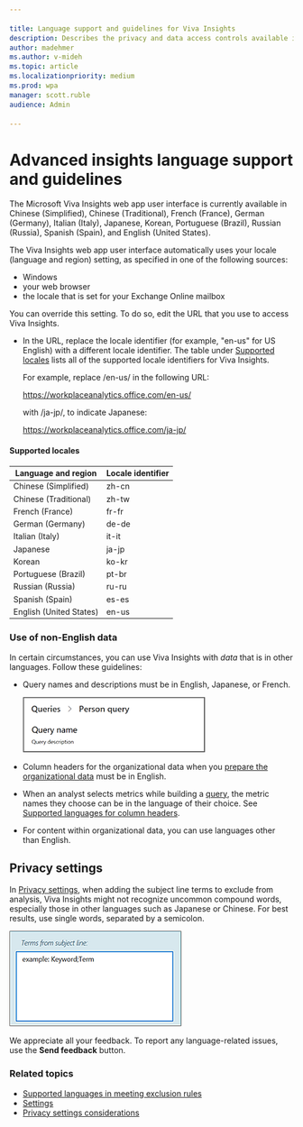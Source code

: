 ```yaml
---

title: Language support and guidelines for Viva Insights
description: Describes the privacy and data access controls available in Microsoft Viva Insights 
author: madehmer
ms.author: v-mideh
ms.topic: article
ms.localizationpriority: medium 
ms.prod: wpa
manager: scott.ruble
audience: Admin

---
```


# Advanced insights language support and guidelines

The Microsoft Viva Insights web app user interface is currently available in Chinese (Simplified), Chinese (Traditional), French (France), German (Germany), Italian (Italy), Japanese, Korean, Portuguese (Brazil), Russian (Russia), Spanish (Spain), and English (United States).

The Viva Insights web app user interface automatically uses your locale (language and region) setting, as specified in one of the following sources:

* Windows
* your web browser
* the locale that is set for your Exchange Online mailbox

You can override this setting. To do so, edit the URL that you use to access Viva Insights.

* In the URL, replace the locale identifier (for example, "en-us" for US English) with a different locale identifier. The table under [Supported locales](#supported-locales) lists all of the supported locale identifiers for Viva Insights.

    For example, replace /en-us/ in the following URL:

    https://workplaceanalytics.office.com/en-us/ 

    with /ja-jp/, to indicate Japanese:

    https://workplaceanalytics.office.com/ja-jp/ 

#### Supported locales

Language and region | Locale identifier
------ | ------
Chinese (Simplified) | zh-cn
Chinese (Traditional) | zh-tw
French (France) | fr-fr
German (Germany) | de-de
Italian (Italy) | it-it
Japanese | ja-jp
Korean | ko-kr
Portuguese (Brazil) | pt-br
Russian (Russia) | ru-ru
Spanish (Spain) | es-es
English (United States) | en-us

### Use of non-English data

In certain circumstances, you can use Viva Insights with _data_ that is in other languages. Follow these guidelines:

* Query names and descriptions must be in English, Japanese, or French.

   ![Query names and descriptions.](../Images/WpA/Overview/query-name-description.png)

* Column headers for the organizational data when you [prepare the organizational data](../Setup/Prepare-organizational-data.md) must be in English.

* When an analyst selects metrics while building a [query](../tutorials/query-basics.md), the metric names they choose can be in the language of their choice. See [Supported languages for column headers](../use/view-download-and-export-query-results.md?branch=pas-pd-other-char-sets#supported-languages-for-column-headers).

* For content within organizational data, you can use languages other than English.

## Privacy settings

In [Privacy settings](../use/privacy-settings.md), when adding the subject line terms to exclude from analysis, Viva Insights might not recognize uncommon compound words, especially those in other languages such as Japanese or Chinese. For best results, use single words, separated by a semicolon.

![Exclude terms from subject line.](../Images/WpA/Overview/exclude-terms-from-subject-line.png)

We appreciate all your feedback. To report any language-related issues, use the **Send feedback** button.

### Related topics

* [Supported languages in meeting exclusion rules](../tutorials/meeting-exclusion-concept.md#supported-languages)
* [Settings](../use/settings.md)
* [Privacy settings considerations](../Privacy/privacy-considerations.md)
